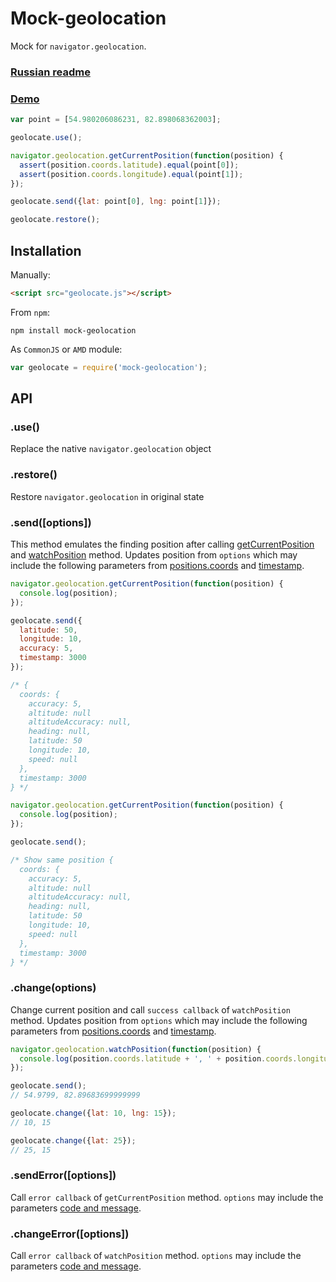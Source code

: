 # Mock-geolocation
Mock for ```navigator.geolocation```.

### [Russian readme](https://github.com/2gis/mock-geolocation/blob/master/README_RU.md) ###

### [Demo](http://2gis.github.io/geolocate/) ###

```javascript
var point = [54.980206086231, 82.898068362003];

geolocate.use();

navigator.geolocation.getCurrentPosition(function(position) {
  assert(position.coords.latitude).equal(point[0]);
  assert(position.coords.longitude).equal(point[1]);
});

geolocate.send({lat: point[0], lng: point[1]});

geolocate.restore();
```
## Installation
Manually:
```html
<script src="geolocate.js"></script>
```
From ```npm```:
```
npm install mock-geolocation
```
As ```CommonJS``` or ```AMD``` module:
```javascript
var geolocate = require('mock-geolocation');
```
## API
### .use()
Replace the native ```navigator.geolocation``` object
### .restore()
Restore ```navigator.geolocation``` in original state
### .send([options])
This method emulates the finding position after calling [getCurrentPosition](https://developer.mozilla.org/en-US/docs/Web/API/Geolocation.getCurrentPosition) and [watchPosition](https://developer.mozilla.org/en-US/docs/Web/API/Geolocation.watchPosition) method.
Updates position from ```options``` which may include the following parameters from [positions.coords](https://developer.mozilla.org/en-US/docs/Web/API/Coordinates) and [timestamp](https://developer.mozilla.org/en-US/docs/Web/API/Position.timestamp).
```javascript
navigator.geolocation.getCurrentPosition(function(position) {
  console.log(position);
});

geolocate.send({
  latitude: 50,
  longitude: 10,
  accuracy: 5,
  timestamp: 3000
});

/* {
  coords: {
    accuracy: 5,
    altitude: null
    altitudeAccuracy: null,
    heading: null,
    latitude: 50
    longitude: 10,
    speed: null
  },
  timestamp: 3000
} */

navigator.geolocation.getCurrentPosition(function(position) {
  console.log(position);
});

geolocate.send();

/* Show same position {
  coords: {
    accuracy: 5,
    altitude: null
    altitudeAccuracy: null,
    heading: null,
    latitude: 50
    longitude: 10,
    speed: null
  },
  timestamp: 3000
} */
```
### .change(options)
Change current position and call ```success callback``` of ```watchPosition``` method.
Updates position from ```options``` which may include the following parameters from [positions.coords](https://developer.mozilla.org/en-US/docs/Web/API/Coordinates) and [timestamp](https://developer.mozilla.org/en-US/docs/Web/API/Position.timestamp).
```javascript
navigator.geolocation.watchPosition(function(position) {
  console.log(position.coords.latitude + ', ' + position.coords.longitude);
});

geolocate.send();
// 54.9799, 82.89683699999999

geolocate.change({lat: 10, lng: 15});
// 10, 15

geolocate.change({lat: 25});
// 25, 15
```
### .sendError([options])
Call ```error callback``` of ```getCurrentPosition``` method.
```options``` may include the parameters [code and message](https://developer.mozilla.org/en-US/docs/Web/API/PositionError).
### .changeError([options])
Call ```error callback``` of ```watchPosition``` method.
```options``` may include the parameters [code and message](https://developer.mozilla.org/en-US/docs/Web/API/PositionError).
